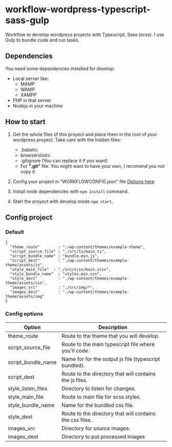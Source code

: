 # workflow-wordpress-typescript-sass-gulp
Workflow to develop wordpress projects with Typescript, Sass (scss). I use Gulp to bundle code and run tasks.


## Dependencies
You need some dependencies installed for develop:
- Local server like:
  - MAMP
  - WAMP
  - XAMPP
- PHP in that server
- Nodejs in your machine

## How to start
1. Get the whole files of this proyect and place them in the root of your wordpress proyect. Take care with the hidden files:
   * .babelrc
   * browserslistrc
   * .gitignore (You can replace it if you want)
   * For __".git"__ file. You might want to have your own, I recomend you not copy it.

2. Config your project in "WORKFLOWCONFIG.json" file [Options here](#config-options)

3. Install node dependencies with `npm install` command.

4. Start the proyect with develop mode `npm start`.

## Config project

### Default

```
{
  "theme_route"        : "./wp-content/themes/example-theme",
  "script_source_file" : "./src/ts/main.ts",
  "script_bundle_name" : "bundle.min.js",
  "script_dest"        : "./wp-content/themes/example-theme/assets/js",
  "style_main_file"  : "./src/scss/main.scss",
  "style_bundle_name"  : "styles.min.css",
  "style_dest"         : "./wp-content/themes/example-theme/assets/css",
  "images_src"         : "./src/img/*",
  "images_dest"        : "./wp-content/themes/example-theme/assets/img"
}
```

### Config options

Option             | Description
------             | -----------
theme_route        | Route to the theme that you will develop.
script_source_file | Route to the main typescript file where you'll code.
script_bundle_name | Name for for the output js file (typescript bundled).
script_dest        | Route to the directory that will contains the js files.
style_listen_files | Directory to listen for changes.
style_main_file    | Route to main file for scss styles.
style_bundle_name  | Name for the bundled css file.
style_dest         | Route to the directory that will contains the css files.
images_src         | Directory for source images.
images_dest        | Directory to put processed images




